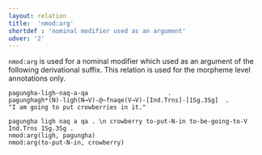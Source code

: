 ```yaml
---
layout: relation
title:  'nmod:arg'
shortdef : 'nominal modifier used as an argument'
udver: '2'
---
```


`nmod:arg` is used for a nominal modifier which used as an argument of the following derivational suffix. This relation is used for the morpheme level annotations only.

```
pagungha-ligh-naq-a-qa						.
pagunghagh*(N)-ligh(N→V)-@~fnaqe(V→V)-[Ind.Trns]-[1Sg.3Sg]	.
"I am going to put crowberries in it."
```

~~~ sdparse
pagungha ligh naq a qa . \n crowberry to-put-N-in to-be-going-to-V Ind.Trns 1Sg.3Sg .
nmod:arg(ligh, pagungha)
nmod:arg(to-put-N-in, crowberry)
~~~
<!-- Interlanguage links updated Po 11. listopadu 2024, 20:11:02 CET -->
